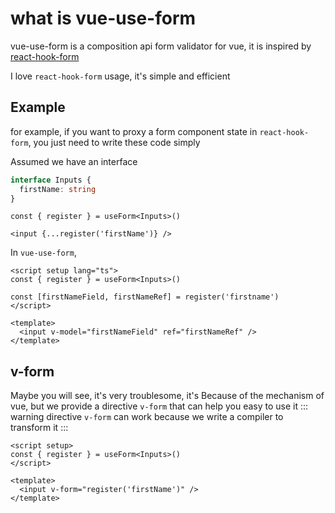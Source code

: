 # what is vue-use-form

vue-use-form is a composition api form validator for vue, it is inspired by [react-hook-form](https://react-hook-form.com/)

I love `react-hook-form` usage, it's simple and efficient

## Example
for example, if you want to proxy a form component state in `react-hook-form`, you just need to write these code simply

Assumed we have an interface
```ts
interface Inputs {
  firstName: string
}
```

```tsx
const { register } = useForm<Inputs>()

<input {...register('firstName')} />
```

In `vue-use-form`,

```vue
<script setup lang="ts">
const { register } = useForm<Inputs>()

const [firstNameField, firstNameRef] = register('firstname')
</script>

<template>
  <input v-model="firstNameField" ref="firstNameRef" />
</template>
```

## v-form
Maybe you will see, it's very troublesome, it's Because of the mechanism of vue, but we provide a directive `v-form` that can help you easy to use it
::: warning
directive `v-form` can work because we write a compiler to transform it
:::

```vue
<script setup>
const { register } = useForm<Inputs>()
</script>

<template>
  <input v-form="register('firstName')" />
</template>
```



